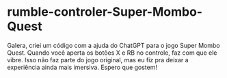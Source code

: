 # rumble-controler-Super-Mombo-Quest
Galera, criei um código com a ajuda do ChatGPT para o jogo Super Mombo Quest. Quando você aperta os botões X e RB no controle, faz com que ele vibre. Isso não faz parte do jogo original, mas eu fiz pra deixar a experiência ainda mais imersiva. Espero que gostem!
